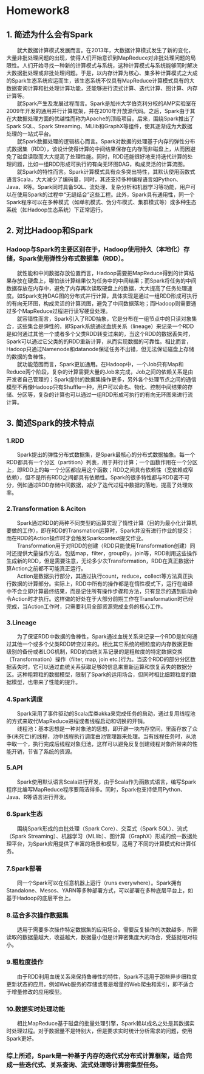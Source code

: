 # Homework8
## 1. 简述为什么会有Spark
&emsp;&emsp;就大数据计算模式发展而言。在2013年，大数据计算模式发生了新的变化，大量非批处理问题的出现，使得人们开始意识到MapReduce对非批处理问题的局限性。人们开始寻找一种新的计算模式与系统，这种计算模式与系统能够同时解决大数据批处理或非批处理问题。于是，以内存计算为核心、集多种计算模式之大成的Spark生态系统应运而生，该生态系统不仅具有MapReduce计算模式具有的大数据查询计算和批处理计算功能，还能够进行流式计算、迭代计算、图计算、内存计算等。  
&emsp;&emsp;就Spark产生及发展过程而言。Spark是加州大学伯克利分校的AMP实验室在2009年开发的通用并行计算框架，并在2010年开放源代码。之后，Spark由于其在大数据处理方面的优越性而称为Apache的顶级项目。后来，围绕Spark推出了Spark SQL、Spark Streaming、MLlib和GraphX等组件，使其逐渐成为大数据处理的一站式平台。  
&emsp;&emsp;就Spark数据处理的逻辑核心而言。Spark对数据的处理基于内存的弹性分布式数据集（RDD），该设计使得计算的中间结果保存在内存而非磁盘上，从而因避免了磁盘读取而大大提高了处理性能。同时，RDD还能很好地支持迭代计算的处理问题，比如一组RDD形成可执行的有向无环图DAG，构成灵活的计算流图。  
&emsp;&emsp;就Spark的特性而言。Spark计算模式具有众多突出特性，其默认使用函数式语言Scala，大大减少了编码量，同时，其还支持多种编程语言如Python、Java、R等。Spark同时具备SQL、流处理、复杂分析和机器学习等功能，用户可以在使用Spark的过程中“无缝结合”这些工程。此外，Spark具有通用性，同一个Spark程序可以在多种模式（如单机模式、伪分布模式、集群模式等）或多种生态系统（如Hadoop生态系统）下正常运行。
## 2. 对比Hadoop和Spark
### Hadoop与Spark的主要区别在于，Hadoop使用持久（本地化）存储，Spark使用弹性分布式数据集（RDD）。  
&emsp;&emsp;就性能和中间数据存放位置而言，Hadoop需要把MapReduce得到的计算结果存放在硬盘上，哪怕该计算结果仅为任务中的中间结果；而Spark将任务的中间数据存放在内存中，避免了内存再次读取硬盘上的数据，大大提高了任务处理速度。如Spark支持DAG图的分布式并行计算，具体实现是通过一组RDD形成可执行的有向无环图，构成灵活的计算流图，避免了中间数据落地；而Hadoop则需要通过多个MapReduce过程进行读写硬盘处理。  
&emsp;&emsp;就容错性而言，Spark引入了RDD抽象，它是分布在一组节点中的只读对象集合，这些集合是弹性的，即Spark系统通过血统关系（lineage）来记录一个RDD是如何通过其他一个或者多个父类RDD转变过来的，当这个RDD的数据丢失时，Spark可以通过它父类的的RDD重新计算，从而实现数据的可靠性。相比而言，Hadoop只通过Namenode和datanode保证任务不出错，但无法保证磁盘上存储的数据的鲁棒性。  
&emsp;&emsp;就功能范围而言，Spark更加通用。在Hadoop中，一个Job只有Map和Reduce两个阶段，复杂的计算需要大量的Job来完成，Job之间的依赖关系是由开发者自己管理的；Spark提供的数据集操作更多，另外各个处理节点之间的通信模型不再像Hadoop只有Shuffle一种，用户可以命名、物化、控制中间结果的存储、分区等，复杂的计算也可以通过一组RDD形成可执行的有向无环图来进行流计算。
## 3. 简述Spark的技术特点
### 1.RDD
&emsp;&emsp;Spark提出的弹性分布式数据集，是Spark最核心的分布式数据抽象。每一个RDD都具有一个分区（partition）列表，用于并行计算；一个函数作用在一个分区上，即RDD上的每一个分区都应用这个函数；RDD之间具有依赖性（宽依赖或窄依赖），但不是所有RDD之间都具有依赖性。Spark的很多特性都与RDD密不可分，例如通过RDD存储中间数据，减少了迭代过程中数据的落地，提高了处理效率。  
### 2.Transformation & Aciton
&emsp;&emsp;Spark通过RDD的两种不同类型的运算实现了惰性计算（目的为最小化计算机要做的工作），即在RDD的Transmation运算时，Spark并没有进行作业的提交；而在RDD的Action操作时才会触发Sparkcontext提交作业。  
&emsp;&emsp;Transformation用于对RDD的创建（RDD只能使用Transformation创建）同时还提供大量操作方法，包括map，filter，groupBy，join等，RDD利用这些操作生成新的RDD，但是需要注意，无论多少次Transformation，RDD在真正数据计算Action之前都不可能真正运行。  
&emsp;&emsp;Action是数据执行部分，其通过执行count，reduce，collect等方法真正执行数据的计算部分。实际上，RDD中所有的操作都是在惰性模式下，运行在编译中不会立即计算最终结果，而是记住所有操作步骤和方法，只有显示的遇到启动命令Action时才执行。这样做的好处在于大部分前期工作在Transformation时已经完成，当Action工作时，只需要利用全部资源完成业务的核心工作。
### 3.Lineage
&emsp;&emsp;为了保证RDD中数据的鲁棒性，Spark通过血统关系来记录一个RDD是如何通过其他一个或多个父类RDD转变过来的。相比其它系统的细粒度的内存数据更新级别的备份或者LOG机制，RDD的血统关系记录的是粗粒度的特定数据变换（Transformation）操作（filter, map, join etc.)行为。当这个RDD的部分分区数据丢失时，它可以通过血统关系获取足够的信息来重新运算和恢复丢失的数据分区。这种粗颗粒的数据模型，限制了Spark的运用场合，但同时相比细颗粒度的数据模型，也带来了性能的提升。
### 4.Spark调度
&emsp;&emsp;Spark采用了事件驱动的Scala库类akka来完成任务的启动，通过复用线程池的方式来取代MapReduce进程或者线程启动和切换的开销。  
&emsp;&emsp;线程池：基本思想是一种对象池的思想，即开辟一块内存空间，里面存放了众多(未死亡)的线程，池中线程执行调度由池管理器来处理。当有线程任务时，从池中取一个，执行完成后线程对象归池，这样可以避免反复创建线程对象所带来的性能开销，节省了系统的资源。
### 5.API
&emsp;&emsp;Spark使用默认语言Scala进行开发，由于Scala作为函数式语言，编写Spark程序比编写MapReduce程序要简洁得多。同时，Spark也支持使用Python、Java、R等语言进行开发。
### 6.Spark生态
&emsp;&emsp;围绕Spark形成的由批处理（Spark Core）、交互式（Spark SQL）、流式（Spark Streaming）、机器学习（MLlib）、图计算（GraphX）形成的统一数据处理平台，为Spark应用提供了丰富的场景和模型，适用了不同的计算模式和计算任务。
### 7.Spark部署
&emsp;&emsp;同一个Spark可以在任意机器上运行（runs everywhere）。Spark拥有Standalone、Mesos、YARN等多种部署方式，可以部署在多种底层平台上，如基于Hadoop的底层平台上。
### 8.适合多次操作数据集
&emsp;&emsp;适用于需要多次操作特定数据集的应用场合。需要反复操作的次数越多，所需读取的数据量越大，收益越大，数据量小但是计算密集度大的场合，受益就相对较小。
### 9.粗粒度操作
&emsp;&emsp;由于RDD利用血统关系来保持鲁棒性的特性，Spark不适用于那些异步细粒度更新状态的应用，例如Web服务的存储或者是增量的Web爬虫和索引，即不适合于增量修改的应用模型。
### 10.数据实时处理功能
&emsp;&emsp;相比MapReduce基于磁盘的批量处理引擎，Spark赖以成名之处是其数据实时处理过程。对于数据量不是特别大，但是要求实时统计分析需求的问题，使用Spark更好。
### 综上所述，Spark是一种基于内存的迭代式分布式计算框架，适合完成一些迭代式、关系查询、流式处理等计算密集型任务。
